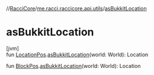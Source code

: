 //[RacciCore](../../index.md)/[me.racci.raccicore.api.utils](index.md)/[asBukkitLocation](as-bukkit-location.md)

# asBukkitLocation

[jvm]\
fun [LocationPos](-location-pos/index.md).[asBukkitLocation](as-bukkit-location.md)(world: World): Location

fun [BlockPos](-block-pos/index.md).[asBukkitLocation](as-bukkit-location.md)(world: World): Location
